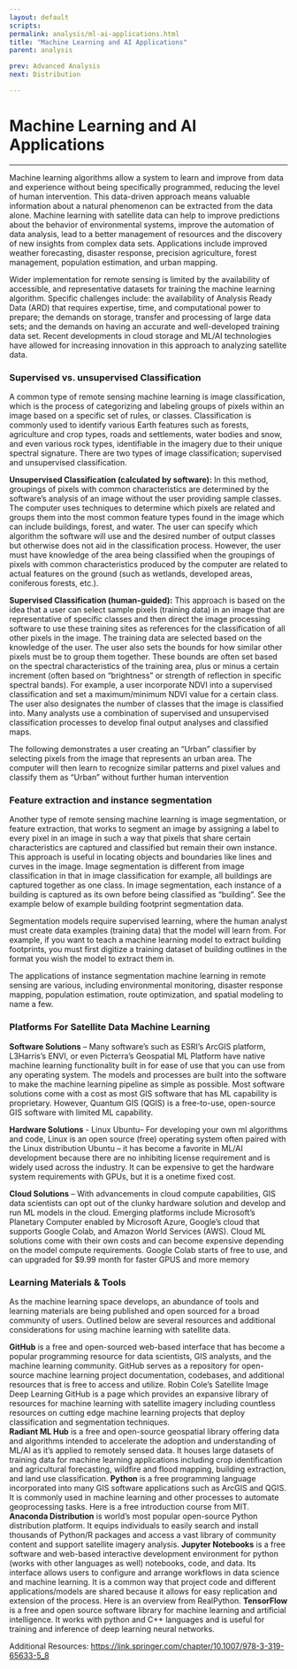 ```yaml
---
layout: default
scripts:
permalink: analysis/ml-ai-applications.html
title: "Machine Learning and AI Applications"
parent: analysis

prev: Advanced Analysis
next: Distribution

---
```


# Machine Learning and AI Applications

---

Machine learning algorithms allow a system to learn and improve from data and experience without being specifically programmed, reducing the level of human intervention. This data-driven approach means valuable information about a natural phenomenon can be extracted from the data alone. Machine learning with satellite data can help to improve predictions about the behavior of environmental systems, improve the automation of data analysis, lead to a better management of resources and the discovery of new insights from complex data sets.  Applications include improved weather forecasting, disaster response, precision agriculture, forest management, population estimation, and urban mapping.

Wider implementation for remote sensing is limited by the availability of accessible, and representative datasets for training the machine learning algorithm. Specific challenges include: the availability of Analysis Ready Data (ARD) that requires expertise, time, and computational power to prepare; the demands on storage, transfer and processing of large data sets; and the demands on having an accurate and well-developed training data set.  Recent developments in cloud storage and ML/AI technologies have allowed for increasing innovation in this approach to analyzing satellite data. 

### Supervised vs. unsupervised Classification

A common type of remote sensing machine learning is image classification, which is the process of categorizing and labeling groups of pixels within an image based on a specific set of rules, or classes. Classification is commonly used to identify various Earth features such as forests, agriculture and crop types, roads and settlements, water bodies and snow, and even various rock types, identifiable in the imagery due to their unique spectral signature. There are two types of image classification; supervised and unsupervised classification.

**Unsupervised Classification (calculated by software):**
In this method, groupings of pixels with common characteristics are determined by the software’s analysis of an image without the user providing sample classes. The computer uses techniques to determine which pixels are related and groups them into the most common feature types found in the image which can include buildings, forest, and water. The user can specify which algorithm the software will use and the desired number of output classes but otherwise does not aid in the classification process. However, the user must have knowledge of the area being classified when the groupings of pixels with common characteristics produced by the computer are related to actual features on the ground (such as wetlands, developed areas, coniferous forests, etc.).

**Supervised Classification (human-guided):** 
This approach is based on the idea that a user can select sample pixels (training data) in an image that are representative of specific classes and then direct the image processing software to use these training sites as references for the classification of all other pixels in the image. The training data are selected based on the knowledge of the user. The user also sets the bounds for how similar other pixels must be to group them together. These bounds are often set based on the spectral characteristics of the training area, plus or minus a certain increment (often based on “brightness” or strength of reflection in specific spectral bands). For example, a user incorporate NDVI into a supervised classification and set a maximum/minimum NDVI value for a certain class. The user also designates the number of classes that the image is classified into. Many analysts use a combination of supervised and unsupervised classification processes to develop final output analyses and classified maps.

The following demonstrates a user creating an “Urban” classifier by selecting pixels from the image that represents an urban area. The computer will then learn to recognize similar patterns and pixel values and classify them as “Urban” without further human intervention

### Feature extraction and instance segmentation

Another type of remote sensing machine learning is image segmentation, or feature extraction, that works to segment an image by assigning a label to every pixel in an image in such a way that pixels that share certain characteristics are captured and classified but remain their own instance. This approach is useful in locating objects and boundaries like lines and curves in the image. Image segmentation is different from image classification in that in image classification for example, all buildings are captured together as one class. In image segmentation, each instance of a building is captured as its own before being classified as “building”. See the example below of example building footprint segmentation data.

Segmentation models require supervised learning, where the human analyst must create data examples (training data) that the model will learn from. For example, if you want to teach a machine learning model to extract building footprints, you must first digitize a training dataset of building outlines in the format you wish the model to extract them in.

The applications of instance segmentation machine learning in remote sensing are various, including environmental monitoring, disaster response mapping, population estimation, route optimization, and spatial modeling to name a few. 

### Platforms For Satellite Data Machine Learning

**Software Solutions** – Many software’s such as ESRI’s ArcGIS platform, L3Harris’s ENVI, or even Picterra’s Geospatial ML Platform have native machine learning functionality built in for ease of use that you can use from any operating system. The models and processes are built into the software to make the machine learning pipeline as simple as possible. Most software solutions come with a cost as most GIS software that has ML capability is proprietary. However, Quantum GIS (QGIS) is a free-to-use, open-source GIS software with limited ML capability. 

**Hardware Solutions** - Linux Ubuntu– For developing your own ml algorithms and code, Linux is an open source (free) operating system often paired with the Linux distribution Ubuntu – it has become a favorite in ML/AI development because there are no inhibiting license requirement and is widely used across the industry. It can be expensive to get the hardware system requirements with GPUs, but it is a onetime fixed cost. 

**Cloud Solutions** – With advancements in cloud compute capabilities, GIS data scientists can opt out of the clunky hardware solution and develop and run ML models in the cloud. Emerging platforms include Microsoft’s Planetary Computer enabled by Microsoft Azure, Google’s cloud that supports Google Colab, and Amazon World Services (AWS). Cloud ML solutions come with their own costs and can become expensive depending on the model compute requirements. Google Colab starts of free to use, and can upgraded for $9.99 month for faster GPUS and more memory 

### Learning Materials & Tools

As the machine learning space develops, an abundance of tools and learning materials are being published and open sourced for a broad community of users. Outlined below are several resources and additional considerations for using machine learning with satellite data.

**GitHub** is a free and open-sourced web-based interface that has become a popular programming resource for data scientists, GIS analysts, and the machine learning community. GitHub serves as a repository for open-source machine learning project documentation, codebases, and additional resources that is free to access and utilize. 
Robin Cole’s Satellite Image Deep Learning GitHub is a page which provides an expansive library of resources for machine learning with satellite imagery including countless resources on cutting edge machine learning projects that deploy classification and segmentation techniques.  
**Radiant ML Hub** is a free and open-source geospatial library offering data and algorithms intended to accelerate the adoption and understanding of ML/AI as it’s applied to remotely sensed data. It houses large datasets of training data for machine learning applications including crop identification and agricultural forecasting, wildfire and flood mapping, building extraction, and land use classification.
**Python** is a free programming language incorporated into many GIS software applications such as ArcGIS and QGIS. It is commonly used in machine learning and other processes to automate geoprocessing tasks. Here is a free introduction course from MIT.
**Anaconda Distribution** is world’s most popular open-source Python distribution platform. It equips individuals to easily search and install thousands of Python/R packages and access a vast library of community content and support satellite imagery analysis.
**Jupyter Notebooks** is a free software and web-based interactive development environment for python (works with other languages as well) notebooks, code, and data. Its interface allows users to configure and arrange workflows in data science and machine learning. It is a common way that project code and different applications/models are shared because it allows for easy replication and extension of the process. Here is an overview from RealPython.
**TensorFlow** is a free and open source software library for machine learning and artificial intelligence. It works with python and C++ languages and is useful for training and inference of deep learning neural networks. 

Additional Resources:
https://link.springer.com/chapter/10.1007/978-3-319-65633-5_8

